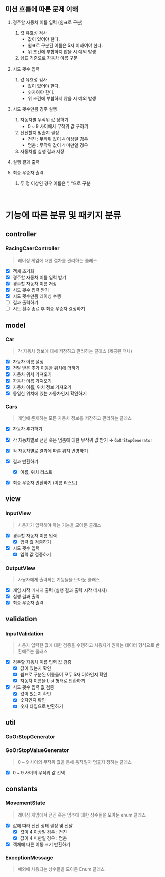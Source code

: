 ## 미션 흐름에 따른 문제 이해

1. 경주할 자동차 이름 입력 (쉼표로 구분)
    1. 값 유효성 검사
        - 값이 있어야 한다.
        - 쉼표로 구분된 이름은 5자 이하여야 한다.
        - 위 조건에 부합하지 않을 시 예외 발생
    2. 쉼표 기준으로 자동차 이름 구분

2. 시도 횟수 입력
    1. 값 유효성 검사
        - 값이 있어야 한다.
        - 숫자여야 한다.
        - 위 조건에 부합하지 않을 시 예외 발생

3. 시도 횟수만큼 경주 실행
    1. 자동차별 무작위 값 정하기
        - 0 ~ 9 사이에서 무작위 값 구하기
    2. 전진할지 멈출지 결정
        - 전진 : 무작위 값이 4 이상일 경우
        - 멈춤 : 무작위 값이 4 미만일 경우
    3. 자동차별 실행 결과 저장

4. 실행 결과 출력


5. 최종 우승자 출력
    1. 두 명 이상인 경우 이름은 “, “으로 구분

<br>

# 기능에 따른 분류 및 패키지 분류

## controller

### RacingCaerController

> 레이싱 게임에 대한 절차를 관리하는 클래스

- [x]  객체 초기화
- [x]  경주할 자동차 이름 입력 받기
- [x]  경주할 자동차 이름 저장
- [x]  시도 횟수 입력 받기
- [x]  시도 횟수만큼 레이싱 수행
- [ ]  결과 출력하기
- [ ]  시도 횟수 종료 후 최종 우승자 결정하기

## model

### Car

> 각 자동차 정보에 대해 저장하고 관리하는 클래스 (제공된 객체)

- [x]  자동차 이름 설정
- [x]  전달 받은 추가 이동을 위치에 더하기
- [x]  자동차 위치 가져오기
- [x]  자동차 이름 가져오기
- [x]  자동차 이름, 위치 정보 가져오기
- [x]  동일한 위치에 있는 자동차인지 확인하기

### Cars

> 게임에 존재하는 모든 자동차 정보를 저장하고 관리하는 클래스

- [x]  자동차 추가하기
- [x]  각 자동차별로 전진 혹은 멈춤에 대한 무작위 값 받기 → `GoOrStopGenerator`
- [x]  각 자동차별로 결과에 따른 위치 반영하기
- [x]  결과 반환하기
    - [x]  이름, 위치 리스트
- [x]  최종 우승자 반환하기 (이름 리스트)


## view

### InputView

> 사용자가 입력해야 하는 기능을 모아둔 클래스

- [x]  경주할 자동차 이름 입력
    - [x]  입력 값 검증하기
- [x]  시도 횟수 입력
    - [x]  입력 값 검증하기

### OutputView

> 사용자에게 출력되는 기능들을 모아둔 클래스

- [x]  게임 시작 메시지 출력 (실행 결과 출력 시작 메시지)
- [x]  실행 결과 출력
- [x]  최종 우승자 출력

## validation

### InputValidation

> 사용자 입력한 값에 대한 검증을 수행하고 사용자가 원하는 데이터 형식으로 반환해주는 클래스

- [x]  경주할 자동차 이름 입력 값 검증
    - [x]  값이 있는지 확인
    - [x]  쉼표로 구분된 이름들이 모두 5자 이하인지 확인
    - [x]  자동차 이름을 List<String> 형태로 반환하기
- [x]  시도 횟수 입력 값 검증
    - [x]  값이 있는지 확인
    - [x]  숫자인지 확인
    - [x]  숫자 타입으로 반환하기

## util

### GoOrStopGenerator

### GoOrStopValueGenerator

> 0 ~ 9 사이의 무작위 값을 통해 움직일지 멈출지 정하는 클래스

- [x]  0 ~ 9 사이의 무작위 값 선택

## constants

### MovementState

> 레이싱 게임에서 전진 혹은 멈추에 대한 상수들을 모아둔 enum 클래스
- [x]  값에 따라 전진 상태 결정 및 전달
    - [x]  값이 4 이상일 경우 : 전진
    - [x]  값이 4 미만일 경우 : 멈춤
- [x]  객체에 따른 이동 크기 반환하기

### ExceptionMessage

> 예외에 사용되는 상수들을 모아둔 Enum 클래스
